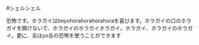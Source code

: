 #シェルシェル

恐怖です。ホラガイはbeyohorahorahorahoraを喜びます。ホラガイの口のホラガイを開けないで、ホラガイのホラガイホラガイ。ホラガイ、ホラガイのホラガイ。更に、舌はyo舌の恐怖を使うことができます